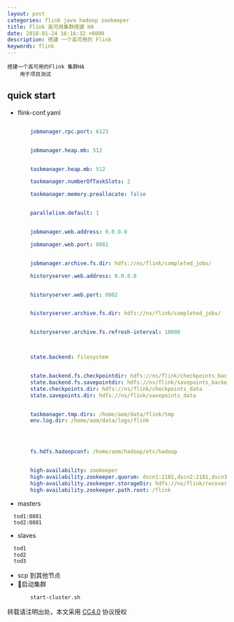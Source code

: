 ```yaml
---
layout: post
categories: flink java hadoop zookeeper
title: Flink 高可用集群搭建 HA
date: 2018-01-24 16:16:32 +0800
description: 搭建 一个高可用的 Flink
keywords: flink
---
```


    搭建一个高可用的Flink 集群HA
        用于项目测试

## quick start

 * flink-conf.yaml

    ```yaml

        jobmanager.rpc.port: 6123


        jobmanager.heap.mb: 512


        taskmanager.heap.mb: 512

        taskmanager.numberOfTaskSlots: 2

        taskmanager.memory.preallocate: false


        parallelism.default: 1


        jobmanager.web.address: 0.0.0.0

        jobmanager.web.port: 8081


        jobmanager.archive.fs.dir: hdfs://ns/flink/completed_jobs/

        historyserver.web.address: 0.0.0.0


        historyserver.web.port: 8082


        historyserver.archive.fs.dir: hdfs://ns/flink/completed_jobs/


        historyserver.archive.fs.refresh-interval: 10000



        state.backend: filesystem


        state.backend.fs.checkpointdir: hdfs://ns/flink/checkpoints_backend
        state.backend.fs.savepointdir: hdfs://ns/flink/savepoints_backend
        state.checkpoints.dir: hdfs://ns/flink/checkpoints_data
        state.savepoints.dir: hdfs://ns/flink/savepoints_data


        taskmanager.tmp.dirs: /home/aom/data/flink/tmp
        env.log.dir: /home/aom/data/logs/flink




        fs.hdfs.hadoopconf: /home/aom/hadoop/etc/hadoop


        high-availability: zookeeper
        high-availability.zookeeper.quorum: dscn1:2181,dscn2:2181,dscn3:2181
        high-availability.zookeeper.storageDir: hdfs://ns/flink/recovery
        high-availability.zookeeper.path.root: /flink
    ```
  * masters
  ```bahs
    tod1:8081
    tod2:8081
  ```
  * slaves

  ```bash
    tod1
    tod2
    tod3
  ```

  * scp 到其他节点
  * 启动集群
    ```bash
        start-cluster.sh
    ```


转载请注明出处，本文采用 [CC4.0](http://creativecommons.org/licenses/by-nc-nd/4.0/) 协议授权
